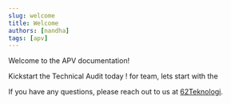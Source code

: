 ```yaml
---
slug: welcome
title: Welcome
authors: [nandha]
tags: [apv]
---
```


Welcome to the APV documentation!

<!-- truncate -->

Kickstart the Technical Audit today !
for team, lets start with the 

If you have any questions, please reach out to us at [62Teknologi](https://62teknologi.com).
